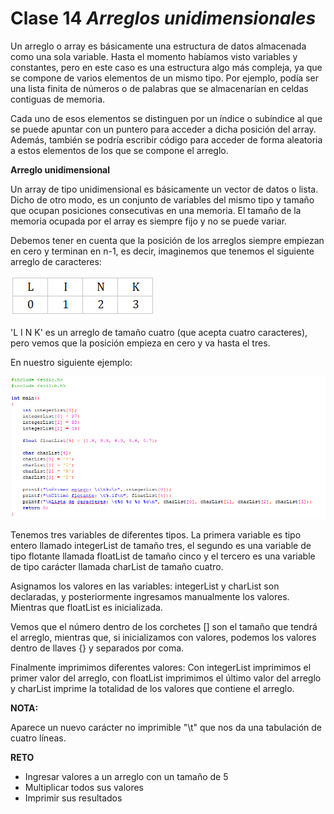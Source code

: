 # Clase 14 _Arreglos unidimensionales_

Un arreglo o array es básicamente una estructura de datos almacenada como una sola variable. Hasta el momento habíamos visto variables y constantes, pero en este caso es una estructura algo más compleja, ya que se compone de varios elementos de un mismo tipo. Por ejemplo, podía ser una lista finita de números o de palabras que se almacenarían en celdas contiguas de memoria.

Cada uno de esos elementos se distinguen por un índice o subíndice al que se puede apuntar con un puntero para acceder a dicha posición del array. Además, también se podría escribir código para acceder de forma aleatoria a estos elementos de los que se compone el arreglo.

**Arreglo unidimensional**

Un array de tipo unidimensional es básicamente un vector de datos o lista. Dicho de otro modo, es un conjunto de variables del mismo tipo y tamaño que ocupan posiciones consecutivas en una memoria. El tamaño de la memoria ocupada por el array es siempre fijo y no se puede variar.

Debemos tener en cuenta que la posición de los arreglos siempre empiezan en cero y terminan en n-1, es decir, imaginemos que tenemos el siguiente arreglo de caracteres:

![src/programacionEstructurada_36.png](../src/programacionEstructurada_36.png)

'L I N K' es un arreglo de tamaño cuatro (que acepta cuatro caracteres), pero vemos que la posición empieza en cero y va hasta el tres.

En nuestro siguiente ejemplo:

![src/programacionEstructurada_37.png](../src/programacionEstructurada_37.png)

Tenemos tres variables de diferentes tipos. La primera variable es tipo entero llamado integerList de tamaño tres, el segundo es una variable de tipo flotante llamada floatList de tamaño cinco y el tercero es una variable de tipo carácter llamada charList de tamaño cuatro.

Asignamos los valores en las variables: integerList y charList son declaradas, y posteriormente ingresamos manualmente los valores. Mientras que floatList es inicializada.

Vemos que el número dentro de los corchetes [] son el tamaño que tendrá el arreglo, mientras que, si inicializamos con valores, podemos los valores dentro de llaves {} y separados por coma.

Finalmente imprimimos diferentes valores: Con integerList imprimimos el primer valor del arreglo, con floatList imprimimos el último valor del arreglo y charList imprime la totalidad de los valores que contiene el arreglo.

**NOTA:**

Aparece un nuevo carácter no imprimible "\t" que nos da una tabulación de cuatro líneas.

**RETO**

- Ingresar valores a un arreglo con un tamaño de 5
- Multiplicar todos sus valores
- Imprimir sus resultados
